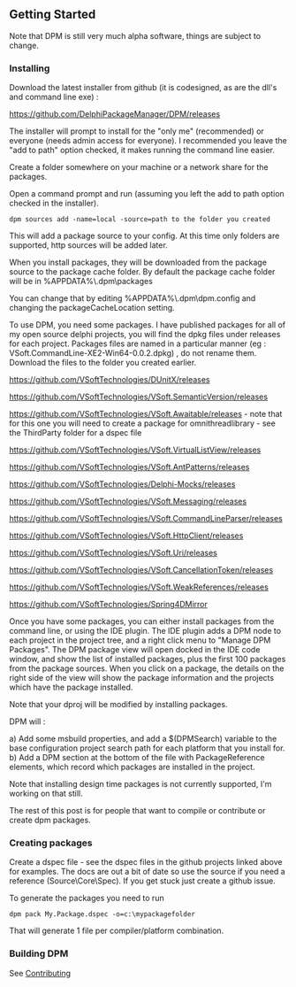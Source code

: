 ## Getting Started

Note that DPM is still very much alpha software, things are subject to change.

### Installing

Download the latest installer from github (it is codesigned, as are the dll's and command line exe) :

https://github.com/DelphiPackageManager/DPM/releases

The installer will prompt to install for the "only me" (recommended) or everyone (needs admin access for everyone). I recommended you leave the "add to path" option checked, it makes running the command line easier.

Create a folder somewhere on your machine or a network share for the packages.

Open a command prompt and run (assuming you left the add to path option checked in the installer).

`dpm sources add -name=local -source=path to the folder you created`

This will add a package source to your config. At this time only folders are supported, http sources will be added later.

When you install packages, they will be downloaded from the package source to the package cache folder. By default the package cache folder will be in %APPDATA%\\.dpm\packages

You can change that by editing %APPDATA%\\.dpm\dpm.config and changing the packageCacheLocation setting.

To use DPM, you need some packages. I have published packages for all of my open source delphi projects, you will find the dpkg files under releases for each project. Packages files are named in a particular manner (eg : VSoft.CommandLine-XE2-Win64-0.0.2.dpkg) , do not rename them. Download the files to the folder you created earlier.

https://github.com/VSoftTechnologies/DUnitX/releases

https://github.com/VSoftTechnologies/VSoft.SemanticVersion/releases

https://github.com/VSoftTechnologies/VSoft.Awaitable/releases - note that for this one you will need to create a package for omnithreadlibrary - see the ThirdParty folder for a dspec file

https://github.com/VSoftTechnologies/VSoft.VirtualListView/releases

https://github.com/VSoftTechnologies/VSoft.AntPatterns/releases

https://github.com/VSoftTechnologies/Delphi-Mocks/releases

https://github.com/VSoftTechnologies/VSoft.Messaging/releases

https://github.com/VSoftTechnologies/VSoft.CommandLineParser/releases

https://github.com/VSoftTechnologies/VSoft.HttpClient/releases

https://github.com/VSoftTechnologies/VSoft.Uri/releases

https://github.com/VSoftTechnologies/VSoft.CancellationToken/releases

https://github.com/VSoftTechnologies/VSoft.WeakReferences/releases

https://github.com/VSoftTechnologies/Spring4DMirror

Once you have some packages, you can either install packages from the command line, or using the IDE plugin. The IDE plugin adds a DPM node to each project in the project tree,
and a right click menu to "Manage DPM Packages". The DPM package view will open docked in the IDE code window, and show the list of installed packages, plus the first 100 packages
from the package sources. When you click on a package, the details on the right side of the view will show the package information and the projects which have the package installed.

Note that your dproj will be modified by installing packages.

DPM will :

a) Add some msbuild properties, and add a $(DPMSearch) variable to the base configuration project search path for each platform that you install for.
b) Add a DPM section at the bottom of the file with PackageReference elements, which record which packages are installed in the project.

Note that installing design time packages is not currently supported, I'm working on that still.

The rest of this post is for people that want to compile or contribute or create dpm packages.

### Creating packages

Create a dspec file - see the dspec files in the github projects linked above for examples. The docs are out a bit of date so use the source if you need a reference (Source\Core\Spec). If you get stuck just create a github issue.

To generate the packages you need to run

`dpm pack My.Package.dspec -o=c:\mypackagefolder`

That will generate 1 file per compiler/platform combination.

### Building DPM

See [Contributing](/contributing-dpm.md)

